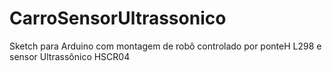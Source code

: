 # CarroSensorUltrassonico
Sketch para Arduino com montagem de robô controlado por ponteH L298 e sensor Ultrassônico HSCR04
